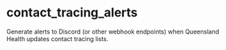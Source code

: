 # contact_tracing_alerts
Generate alerts to Discord (or other webhook endpoints) when Queensland Health updates contact tracing lists.
